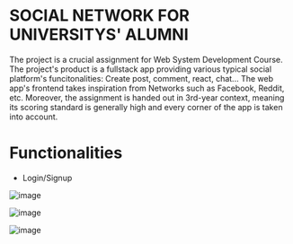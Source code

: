# SOCIAL NETWORK FOR UNIVERSITYS' ALUMNI
The project is a crucial assignment for Web System Development Course. The project's product is a fullstack app providing various typical social platform's funcitonalities: Create post, comment, react, chat... The web app's frontend takes inspiration from Networks such as Facebook, Reddit, etc. Moreover, the assignment is handed out in 3rd-year context, meaning its scoring standard is generally high and every corner of the app is taken into account.
# Functionalities
- Login/Signup

![image](https://github.com/user-attachments/assets/86218ff4-3e7f-46f6-ab73-1c87800007b9)

![image](https://github.com/user-attachments/assets/f0bdc83b-d0e1-40c2-9ac9-05764456279d)

![image](https://github.com/user-attachments/assets/e49e35be-bc72-4991-9f7d-888bdddad121)




  
